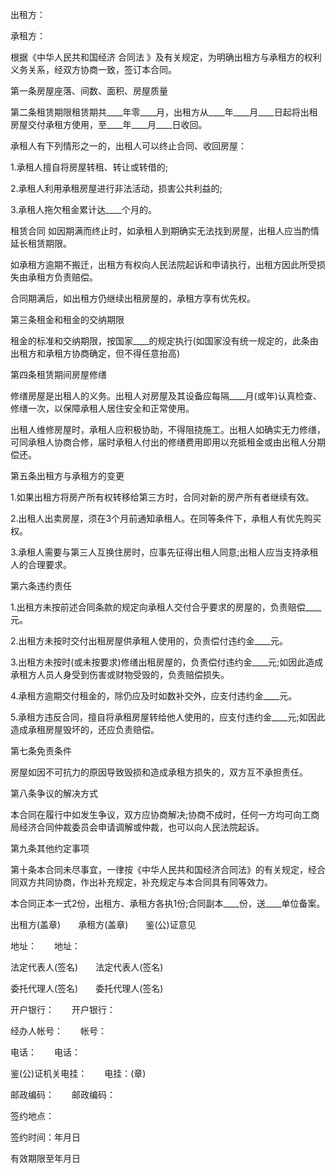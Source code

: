 
 


出租方：


承租方：


根据《中华人民共和国经济
合同法
》及有关规定，为明确出租方与承租方的权利义务关系，经双方协商一致，签订本合同。


第一条房屋座落、间数、面积、房屋质量


第二条租赁期限租赁期共____年零____月，出租方从____年____月____日起将出租房屋交付承租方使用，至____年____月____日收回。


承租人有下列情形之一的，出租人可以终止合同、收回房屋：


1.承租人擅自将房屋转租、转让或转借的;


2.承租人利用承租房屋进行非法活动，损害公共利益的;


3.承租人拖欠租金累计达____个月的。



租赁合同
如因期满而终止时，如承租人到期确实无法找到房屋，出租人应当酌情延长租赁期限。


如承租方逾期不搬迁，出租方有权向人民法院起诉和申请执行，出租方因此所受损失由承租方负责赔偿。


合同期满后，如出租方仍继续出租房屋的，承租方享有优先权。


第三条租金和租金的交纳期限


租金的标准和交纳期限，按国家____的规定执行(如国家没有统一规定的，此条由出租方和承租方协商确定，但不得任意抬高)


第四条租赁期间房屋修缮


修缮房屋是出租人的义务。出租人对房屋及其设备应每隔____月(或年)认真检查、修缮一次，以保障承租人居住安全和正常使用。


出租人维修房屋时，承租人应积极协助，不得阻挠施工。出租人如确实无力修缮，可同承租人协商合修，届时承租人付出的修缮费用即用以充抵租金或由出租人分期偿还。


第五条出租方与承租方的变更


1.如果出租方将房产所有权转移给第三方时，合同对新的房产所有者继续有效。


2.出租人出卖房屋，须在3个月前通知承租人。在同等条件下，承租人有优先购买权。


3.承租人需要与第三人互换住房时，应事先征得出租人同意;出租人应当支持承租人的合理要求。


第六条违约责任


1.出租方未按前述合同条款的规定向承租人交付合乎要求的房屋的，负责赔偿____元。


2.出租方未按时交付出租房屋供承租人使用的，负责偿付违约金____元。


3.出租方未按时(或未按要求)修缮出租房屋的，负责偿付违约金____元;如因此造成承租方人员人身受到伤害或财物受毁的，负责赔偿损失。


4.承租方逾期交付租金的，除仍应及时如数补交外，应支付违约金____元。


5.承租方违反合同，擅自将承租房屋转给他人使用的，应支付违约金____元;如因此造成承租房屋毁坏的，还应负责赔偿。


第七条免责条件


房屋如因不可抗力的原因导致毁损和造成承租方损失的，双方互不承担责任。


第八条争议的解决方式


本合同在履行中如发生争议，双方应协商解决;协商不成时，任何一方均可向工商局经济合同仲裁委员会申请调解或仲裁，也可以向人民法院起诉。


第九条其他约定事项


第十条本合同未尽事宜，一律按《中华人民共和国经济合同法》的有关规定，经合同双方共同协商，作出补充规定，补充规定与本合同具有同等效力。


本合同正本一式2份，出租方、承租方各执1份;合同副本____份，送____单位备案。


出租方(盖章)　　承租方(盖章)　　鉴(公)证意见


地址：　　地址：


法定代表人(签名)　　法定代表人(签名)


委托代理人(签名)　　委托代理人(签名)


开户银行：　　开户银行：


经办人帐号：　　帐号：


电话：　　电话：


鉴(公)证机关电挂：　　电挂：(章)


邮政编码：　　邮政编码：


签约地点：


签约时间：年月日


有效期限至年月日
 


 

 
 
 
 
 
  


  
 

  


  


  
 
 
 
 

